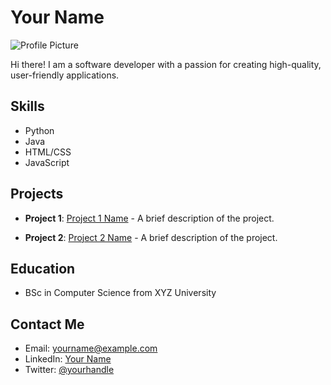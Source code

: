 # Your Name

![Profile Picture](https://www.google.com/imgres?imgurl=https%3A%2F%2Fstatic.vecteezy.com%2Fsystem%2Fresources%2Fpreviews%2F002%2F002%2F403%2Foriginal%2Fman-with-beard-avatar-character-isolated-icon-free-vector.jpg&imgrefurl=https%3A%2F%2Fwww.vecteezy.com%2Ffree-vector%2Fprofile-avatar&tbnid=MV9dWdy0ZY_UPM&vet=12ahUKEwiHxOv7tZ_8AhW8unIEHZJhC3kQMygAegUIARDkAQ..i&docid=j1o201ERqM1BVM&w=7973&h=7974&q=avatar%20profile%20picture&ved=2ahUKEwiHxOv7tZ_8AhW8unIEHZJhC3kQMygAegUIARDkAQ)

Hi there! I am a software developer with a passion for creating high-quality, user-friendly applications.

## Skills
- Python
- Java
- HTML/CSS
- JavaScript

## Projects

- **Project 1**: [Project 1 Name](https://example.com/project-1) - A brief description of the project.

- **Project 2**: [Project 2 Name](https://example.com/project-2) - A brief description of the project.

## Education
- BSc in Computer Science from XYZ University

## Contact Me
- Email: yourname@example.com
- LinkedIn: [Your Name](https://www.linkedin.com/in/your-name/)
- Twitter: [@yourhandle](https://twitter.com/yourhandle)

